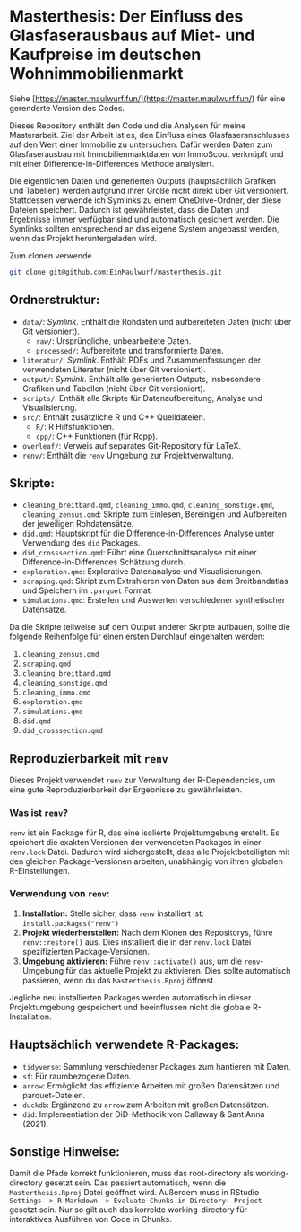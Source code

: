 # Masterthesis: Der Einfluss des Glasfaserausbaus auf Miet- und Kaufpreise im deutschen Wohnimmobilienmarkt

Siehe [https://master.maulwurf.fun/](https://master.maulwurf.fun/) für eine gerenderte Version des Codes.

Dieses Repository enthält den Code und die Analysen für meine Masterarbeit. Ziel der Arbeit ist es, den Einfluss eines Glasfaseranschlusses auf den Wert einer Immobilie zu untersuchen. Dafür werden Daten zum Glasfaserausbau mit Immobilienmarktdaten von ImmoScout verknüpft und mit einer Difference-in-Differences Methode analysiert.

Die eigentlichen Daten und generierten Outputs (hauptsächlich Grafiken und Tabellen) werden aufgrund ihrer Größe nicht direkt über Git versioniert. Stattdessen verwende ich Symlinks zu einem OneDrive-Ordner, der diese Dateien speichert. Dadurch ist gewährleistet, dass die Daten und Ergebnisse immer verfügbar sind und automatisch gesichert werden. Die Symlinks sollten entsprechend an das eigene System angepasst werden, wenn das Projekt heruntergeladen wird.

Zum clonen verwende
```bash
git clone git@github.com:EinMaulwurf/masterthesis.git
```

## Ordnerstruktur:

- `data/`: *Symlink*. Enthält die Rohdaten und aufbereiteten Daten (nicht über Git versioniert).
  - `raw/`: Ursprüngliche, unbearbeitete Daten.
  - `processed/`: Aufbereitete und transformierte Daten.
- `literatur/`: *Symlink*. Enthält PDFs und Zusammenfassungen der verwendeten Literatur (nicht über Git versioniert).
- `output/`: *Symlink*. Enthält alle generierten Outputs, insbesondere Grafiken und Tabellen (nicht über Git versioniert).
- `scripts/`: Enthält alle Skripte für Datenaufbereitung, Analyse und Visualisierung.
- `src/`: Enthält zusätzliche R und C++ Quelldateien.
  - `R/`: R Hilfsfunktionen.
  - `cpp/`: C++ Funktionen (für Rcpp).
- `overleaf/`: Verweis auf separates Git-Repository für LaTeX.
- `renv/`: Enthält die `renv` Umgebung zur Projektverwaltung.

## Skripte:

- `cleaning_breitband.qmd`, `cleaning_immo.qmd`, `cleaning_sonstige.qmd`, `cleaning_zensus.qmd`:  Skripte zum Einlesen, Bereinigen und Aufbereiten der jeweiligen Rohdatensätze.
- `did.qmd`: Hauptskript für die Difference-in-Differences Analyse unter Verwendung des `did` Packages.
- `did_crosssection.qmd`: Führt eine Querschnittsanalyse mit einer Difference-in-Differences Schätzung durch.
- `exploration.qmd`: Explorative Datenanalyse und Visualisierungen.
- `scraping.qmd`: Skript zum Extrahieren von Daten aus dem Breitbandatlas und Speichern im `.parquet` Format.
- `simulations.qmd`: Erstellen und Auswerten verschiedener synthetischer Datensätze.

Da die Skripte teilweise auf dem Output anderer Skripte aufbauen, sollte die folgende Reihenfolge für einen ersten Durchlauf eingehalten werden:

1. `cleaning_zensus.qmd`
2. `scraping.qmd`
3. `cleaning_breitband.qmd`
4. `cleaning_sonstige.qmd`
5. `cleaning_immo.qmd`
6. `exploration.qmd`
7. `simulations.qmd`
8. `did.qmd`
9. `did_crosssection.qmd`

## Reproduzierbarkeit mit `renv`

Dieses Projekt verwendet `renv` zur Verwaltung der R-Dependencies, um eine gute Reproduzierbarkeit der Ergebnisse zu gewährleisten.

### Was ist `renv`?

`renv` ist ein Package für R, das eine isolierte Projektumgebung erstellt.  Es speichert die exakten Versionen der verwendeten Packages in einer `renv.lock` Datei.  Dadurch wird sichergestellt, dass alle Projektbeteiligten mit den gleichen Package-Versionen arbeiten, unabhängig von ihren globalen R-Einstellungen.

### Verwendung von `renv`:

1.  **Installation:** Stelle sicher, dass `renv` installiert ist: `install.packages("renv")`
2.  **Projekt wiederherstellen:** Nach dem Klonen des Repositorys, führe `renv::restore()` aus.  Dies installiert die in der `renv.lock` Datei spezifizierten Package-Versionen.
3.  **Umgebung aktivieren:** Führe `renv::activate()` aus, um die `renv`-Umgebung für das aktuelle Projekt zu aktivieren. Dies sollte automatisch passieren, wenn du das `Masterthesis.Rproj` öffnest.

Jegliche neu installierten Packages werden automatisch in dieser Projektumgebung gespeichert und beeinflussen nicht die globale R-Installation.

## Hauptsächlich verwendete R-Packages:

- `tidyverse`: Sammlung verschiedener Packages zum hantieren mit Daten.
- `sf`: Für raumbezogene Daten.
- `arrow`: Ermöglicht das effiziente Arbeiten mit großen Datensätzen und parquet-Dateien.
- `duckdb`: Ergänzend zu `arrow` zum Arbeiten mit großen Datensätzen.
- `did`: Implementiation der DiD-Methodik von Callaway & Sant'Anna (2021).

## Sonstige Hinweise:

Damit die Pfade korrekt funktionieren, muss das root-directory als working-directory gesetzt sein. Das passiert automatisch, wenn die `Masterthesis.Rproj` Datei geöffnet wird.
Außerdem muss in RStudio `Settings -> R Markdown -> Evaluate Chunks in Directory: Project` gesetzt sein. Nur so gilt auch das korrekte working-directory für interaktives Ausführen von Code in Chunks.